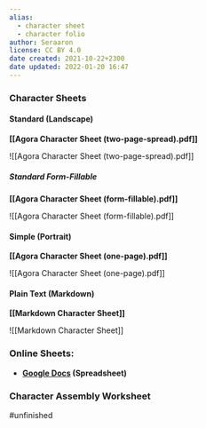 ```yaml
---
alias:
  - character sheet
  - character folio
author: Seraaron
license: CC BY 4.0
date created: 2021-10-22+2300
date updated: 2022-01-20 16:47
---
```


### Character Sheets

#### Standard (Landscape)

**[[Agora Character Sheet (two-page-spread).pdf]]**

![[Agora Character Sheet (two-page-spread).pdf]]

##### Standard Form-Fillable

**[[Agora Character Sheet (form-fillable).pdf]]**

![[Agora Character Sheet (form-fillable).pdf]]

#### Simple (Portrait)

**[[Agora Character Sheet (one-page).pdf]]**

![[Agora Character Sheet (one-page).pdf]]

#### Plain Text (Markdown)

**[[Markdown Character Sheet]]**

![[Markdown Character Sheet]]

### Online Sheets:

- **[Google Docs](https://docs.google.com/spreadsheets/d/1jk3OfrokidBafi0TJRABYvXf3lk9E2rskdOIQGNOupQ/edit?usp=sharing) (Spreadsheet)**


### Character Assembly Worksheet

#unfinished
